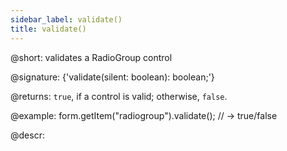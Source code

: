 ```yaml
---
sidebar_label: validate()
title: validate()
---          
```


@short: validates a RadioGroup control
 
@signature: {'validate(silent: boolean): boolean;'}

@returns:
`true`, if a control is valid; otherwise, `false`.

@example:
form.getItem("radiogroup").validate();
// -> true/false

@descr:
